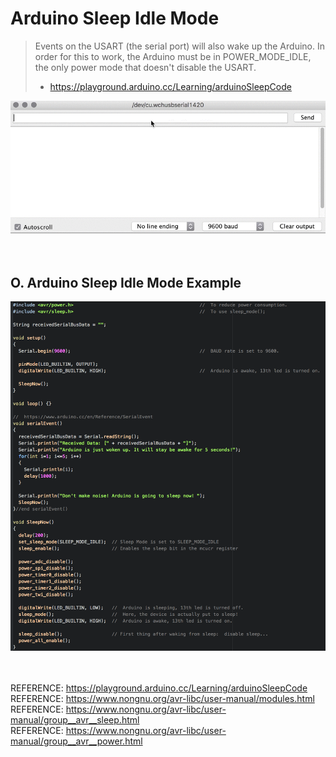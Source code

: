 # Arduino Sleep Idle Mode
> Events on the USART (the serial port) will also wake up the Arduino. In order for this to work, the Arduino must be in POWER_MODE_IDLE, the only power mode that doesn't disable the USART.
>- https://playground.arduino.cc/Learning/arduinoSleepCode

![IdleMode](Photos/IdleMode.gif)<br><br><br>

## O. Arduino Sleep Idle Mode Example
![IdleModeExample](Photos/IdleModeExample.png)<br><br><br>

REFERENCE: https://playground.arduino.cc/Learning/arduinoSleepCode <br>
REFERENCE: https://www.nongnu.org/avr-libc/user-manual/modules.html <br>
REFERENCE: https://www.nongnu.org/avr-libc/user-manual/group__avr__sleep.html <br>
REFERENCE: https://www.nongnu.org/avr-libc/user-manual/group__avr__power.html <br>

